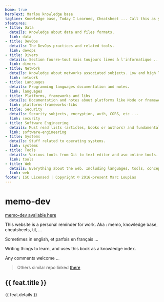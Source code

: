 ```yaml
---
home: true
heroText: Marlou knowledge base
tagline: Knowledge base, Today I Learned, Cheatsheet ... Call this as you want ...
xfeatures:
- title: Data
  details: Knowledge about data and files formats.
  link: data
- title: DevOps
  details: The DevOps practices and related tools.
  link: devops
- title: Divers
  details: Section fourre-tout mais toujours liées à l'informatique ... Forcément !
  link: divers
- title: Network
  details: Knowledge about networks associated subjects. Low and high level.
  link: network
- title: Languages
  details: Programming languages documentation and notes.
  link: languages
- title: Platforms, frameworks and libs
  details: Documentation and notes about platforms like Node or frameworks like Vue.
  link: platforms-frameworks-libs
- title: Security
  details: Security subjects, encryption, auth, CORS, etc ...
  link: security
- title: Software Engineering
  details: Must read lists (articles, books or authors) and fundamentals.
  link: software-engineering
- title: Systems
  details: Stuff related to operating systems.
  link: systems
- title: Tools
  details: Various tools from Git to text editor and aso online tools.
  link: tools
- title: Web
  details: Everything about the web. Including languages, tools, concepts, etc ...
  link: web
footer: ISC Licensed | Copyright © 2016-present Marc Loupias
---
```


# memo-dev

[memo-dev available here](http://memo-dev.marc-loupias.fr)

<p>This website is a personal reminder for work. Aka : memo, knowledge base, cheatsheets, til, ...</p>
<p>Sometimes in english, et parfois en français ...</p>
<p>Writing things to learn, and uses this book as a knowledge index.</p>
<p>Any comments welcome ...</p>

> Others similar repo linked [there](https://github.com/RichardLitt/meta-knowledge)

<div class="features">
  <div class="feature" v-for="feat in $page.frontmatter.xfeatures">
    <h2><a v-bind:href="feat.link">{{ feat.title }}</a></h2>
    <p>{{ feat.details }}</p>
  </div>
</div>
